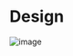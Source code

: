 # Design 
![image](https://github.com/Triellis/clash-of-codes-api/assets/63534268/12c2b824-e853-44c3-9cd9-1d2c572130c5)
